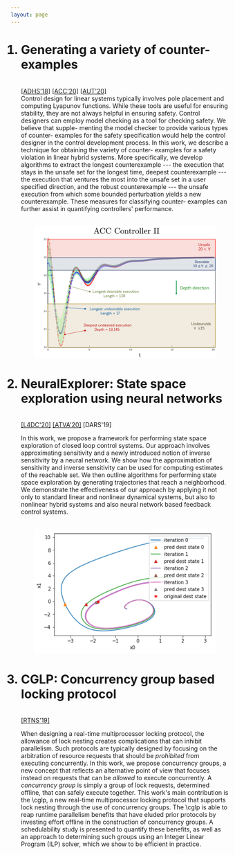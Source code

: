 ```yaml
---
layout: page
---
```

<ol>
<h1><li>Generating a variety of counter-examples</h1><br/>
<a href="https://www.sciencedirect.com/science/article/pii/S2405896318311376" target="_blank">[ADHS'18]</a>
<a href="https://ieeexplore.ieee.org/document/9147430" target="_blank">[ACC'20]</a>
<a href="http://www.sciencedirect.com/science/article/pii/S000510982030203X" target="_blank">[AUT'20]</a> <br/>
Control design for linear systems typically involves pole placement and computing Lyapunov functions. While these tools are useful for ensuring stability, they are not always helpful in ensuring safety. Control designers can employ model checking as a 
tool for checking safety. We believe that supple- menting the model checker to provide various types of counter- examples for the safety specification would help the control designer in the control development process. In this work, we describe a technique for obtaining the variety of counter- examples for a safety violation in linear hybrid systems. More specifically, we develop algorithms to extract the longest counterexample --- the execution that stays in the unsafe set for the longest time, deepest counterexample --- the execution that ventures the most into the unsafe set in a user specified direction, and the robust counterexample --- the unsafe execution from which some bounded perturbation yields a new counterexample. These measures for classifying counter- examples can further assist in quantifying controllers' performance.<br/><br/>
</li>
<p align="center"> <img width="420" src="/public/images/v_t_2.png" alt="ACC Controller"></p>

<h1><li>NeuralExplorer: State space exploration using neural networks</h1><br/>
<a href="http://proceedings.mlr.press/v120/goyal20a.html" target="_blank">[L4DC'20]</a>
<a href="https://ieeexplore.ieee.org/document/9147430" target="_blank">[ATVA'20]</a> [DARS'19]<br/>

In this work, we propose a framework for performing state space exploration of closed loop control systems. Our approach involves approximating sensitivity and a newly introduced notion of inverse sensitivity by a neural network. We show how the approximation of sensitivity and inverse sensitivity can be used for computing estimates of the reachable set. We then outline algorithms for performing state space exploration by generating trajectories that reach a neighborhood. We demonstrate the effectiveness of our approach by applying it not only to standard linear and nonlinear dynamical systems, but also to nonlinear hybrid systems and also neural network based feedback control systems.<br/><br/>

<p align="center"> <img width="420" src="/public/images/fig-inv-sen-basic.png" alt="reachTarget using inverse sensitivity"/> </p>
</li>

<h1><li>CGLP: Concurrency group based locking protocol</h1><br/>
<a href="https://dl.acm.org/doi/10.1145/3356401.3356404" target="_blank">[RTNS'19]</a><br/>

When designing a real-time multiprocessor locking protocol, the allowance of lock nesting creates complications that can inhibit parallelism. Such protocols are typically designed by focusing on the arbitration of resource requests that should be <i>prohibited</i> from executing concurrently. In this work, we propose concurrency groups, a new concept that reflects an alternative point of view that focuses instead on requests that can be <i>allowed</i> to execute concurrently.  A <i>concurrency group</i> is simply a group of lock requests, determined offline, that can safely execute together. This work's main contribution is the \cglp, a new real-time multiprocessor locking protocol that supports lock nesting through the use of concurrency groups. The \cglp is able to reap runtime parallelism benefits that have eluded prior protocols by investing effort offline in the construction of concurrency groups. A schedulability study is presented to quantify these benefits, as well as an approach to determining such groups using an Integer Linear Program (ILP) solver, which we show to be efficient in practice.
</li>
</ol>
